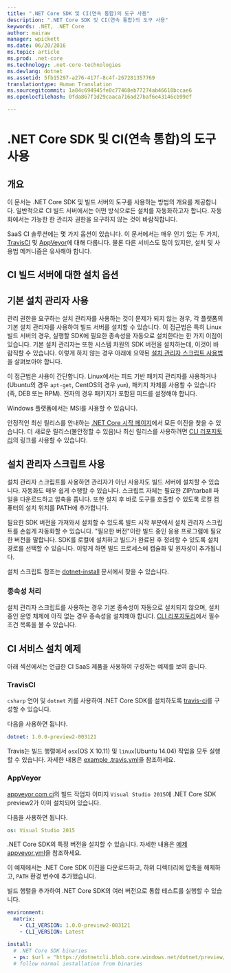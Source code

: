 ```yaml
---
title: ".NET Core SDK 및 CI(연속 통합)의 도구 사용"
description: ".NET Core SDK 및 CI(연속 통합)의 도구 사용"
keywords: .NET, .NET Core
author: mairaw
manager: wpickett
ms.date: 06/20/2016
ms.topic: article
ms.prod: .net-core
ms.technology: .net-core-technologies
ms.devlang: dotnet
ms.assetid: 5fb15297-a276-417f-8c4f-267281357769
translationtype: Human Translation
ms.sourcegitcommit: 1a84c694945fe0c77468eb77274ab46618bccae6
ms.openlocfilehash: 0fda867f1d29caaca716ad27baf6e43146cb99df

---
```


# <a name="using-net-core-sdk-and-tools-in-continuous-integration-ci"></a>.NET Core SDK 및 CI(연속 통합)의 도구 사용

## <a name="overview"></a>개요
이 문서는 .NET Core SDK 및 빌드 서버의 도구를 사용하는 방법의 개요를 제공합니다. 일반적으로 CI 빌드 서버에서는 어떤 방식으로든 설치를 자동화하고자 합니다. 자동화에서는 가능한 한 관리자 권한을 요구하지 않는 것이 바람직합니다. 

SaaS CI 솔루션에는 몇 가지 옵션이 있습니다. 이 문서에서는 매우 인기 있는 두 가지, [TravisCI](https://travis-ci.org/) 및 [AppVeyor](https://www.appveyor.com/)에 대해 다룹니다. 물론 다른 서비스도 많이 있지만, 설치 및 사용법 메커니즘은 유사해야 합니다.

## <a name="installation-options-for-ci-build-servers"></a>CI 빌드 서버에 대한 설치 옵션

## <a name="using-the-native-installers"></a>기본 설치 관리자 사용
관리 권한을 요구하는 설치 관리자를 사용하는 것이 문제가 되지 않는 경우, 각 플랫폼의 기본 설치 관리자를 사용하여 빌드 서버를 설치할 수 있습니다. 이 접근법은 특히 Linux 빌드 서버의 경우, 실행할 SDK에 필요한 종속성을 자동으로 설치한다는 한 가지 이점이 있습니다. 기본 설치 관리자는 또한 시스템 차원의 SDK 버전을 설치하는데, 이것이 바람직할 수 있습니다. 이렇게 하지 않는 경우 아래에 요약된 [설치 관리자 스크립트 사용법](#using-the-installer-script)을 살펴보아야 합니다. 

이 접근법은 사용이 간단합니다. Linux에서는 피드 기반 패키지 관리자를 사용하거나(Ubuntu의 경우 `apt-get`, CentOS의 경우 `yum`), 패키지 자체를 사용할 수 있습니다(즉, DEB 또는 RPM). 전자의 경우 패키지가 포함된 피드를 설정해야 합니다.

Windows 플랫폼에서는 MSI를 사용할 수 있습니다. 

안정적인 최신 릴리스를 안내하는 [.NET Core 시작 페이지](https://aka.ms/dotnetcoregs)에서 모든 이진을 찾을 수 있습니다. 더 새로운 릴리스(불안정할 수 있음)나 최신 릴리스를 사용하려면 [CLI 리포지토리](https://github.com/dotnet/cli)의 링크를 사용할 수 있습니다. 

## <a name="using-the-installer-script"></a>설치 관리자 스크립트 사용
설치 관리자 스크립트를 사용하면 관리자가 아닌 사용자도 빌드 서버에 설치할 수 있습니다. 자동화도 매우 쉽게 수행할 수 있습니다. 스크립트 자체는 필요한 ZIP/tarball 파일을 다운로드하고 압축을 풉니다. 또한 설치 후 바로 도구를 호출할 수 있도록 로컬 컴퓨터의 설치 위치를 PATH에 추가합니다. 

필요한 SDK 버전을 가져와서 설치할 수 있도록 빌드 시작 부분에서 설치 관리자 스크립트를 손쉽게 자동화할 수 있습니다. "필요한 버전"이란 빌드 중인 응용 프로그램에 필요한 버전을 말합니다. SDK를 로컬에 설치하고 빌드가 완료된 후 정리할 수 있도록 설치 경로를 선택할 수 있습니다. 이렇게 하면 빌드 프로세스에 캡슐화 및 원자성이 추가됩니다. 

설치 스크립트 참조는 [dotnet-install](dotnet-install-script.md) 문서에서 찾을 수 있습니다. 

### <a name="dealing-with-the-dependencies"></a>종속성 처리
설치 관리자 스크립트를 사용하는 경우 기본 종속성이 자동으로 설치되지 않으며, 설치 중인 운영 체제에 아직 없는 경우 종속성을 설치해야 합니다. [CLI 리포지토리](https://github.com/dotnet/core/blob/master/Documentation/prereqs.md)에서 필수 조건 목록을 볼 수 있습니다. 

## <a name="ci-services-setup-examples"></a>CI 서비스 설치 예제
아래 섹션에서는 언급한 CI SaaS 제품을 사용하여 구성하는 예제를 보여 줍니다. 

### <a name="travisci"></a>TravisCI

`csharp` 언어 및 `dotnet` 키를 사용하여 .NET Core SDK를 설치하도록 [travis-ci](https://travis-ci.org/)를 구성할 수 있습니다.

다음을 사용하면 됩니다.

```yaml
dotnet: 1.0.0-preview2-003121
```

Travis는 빌드 행렬에서 `osx`(OS X 10.11) 및 `linux`(Ubuntu 14.04) 작업을 모두 실행할 수 있습니다. 자세한 내용은 [example .travis.yml](https://github.com/dotnet/docs/blob/master/.travis.yml)을 참조하세요.

### <a name="appveyor"></a>AppVeyor

[appveyor.com ci](https://www.appveyor.com/)의 빌드 작업자 이미지 `Visual Studio 2015`에 .NET Core SDK preview2가 이미 설치되어 있습니다.

다음을 사용하면 됩니다.

```yaml
os: Visual Studio 2015
```

.NET Core SDK의 특정 버전을 설치할 수 있습니다. 자세한 내용은 [예제 appveyor.yml](https://github.com/dotnet/docs/blob/master/appveyor.yml)을 참조하세요. 

이 예제에서는 .NET Core SDK 이진을 다운로드하고, 하위 디렉터리에 압축을 해제하고, `PATH` 환경 변수에 추가했습니다.

빌드 행렬을 추가하여 .NET Core SDK의 여러 버전으로 통합 테스트를 실행할 수 있습니다.

```yaml
environment:
  matrix:
    - CLI_VERSION: 1.0.0-preview2-003121
    - CLI_VERSION: Latest

install:
  # .NET Core SDK binaries
  - ps: $url = "https://dotnetcli.blob.core.windows.net/dotnet/preview/Binaries/$($env:CLI_VERSION)/dotnet-dev-win-x64.$($env:CLI_VERSION.ToLower()).zip"
  # follow normal installation from binaries
```




<!--HONumber=Nov16_HO3-->



